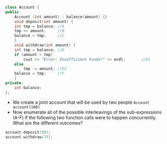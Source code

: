 ```c++
class Account {
public:
	Account (int amount) : balance(amount) {}
	void deposit(int amount) {
	int tmp = balance; //A
	tmp += amount;     //B
	balance = tmp;     //C
	}
	void withdraw(int amount) {
	int tmp = balance; //D
	if (amount > tmp)
		cout << "Error: Insufficient Funds!" << endl;       //E1
	else 
		tmp -= amount; //E2
	balance = tmp;     //F
	}
private:
	int balance;
};
```
- We create a joint account that will be used by two people `Account account(100)`
- Now enumerate all of the possible interleavings of the sub-expressions (A-F) if the following two function calls were to happen concurrently. What are the different outcomes?
```c++
account.deposit(50);
account.withdraw(75);
```
